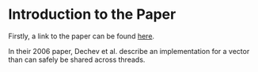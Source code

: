 # Introduction to the Paper

Firstly, a link to the paper can be found [here](https://www.stroustrup.com/lock-free-vector.pdf).

In their 2006 paper, Dechev et al. describe an implementation for a vector than can safely be shared across threads.
